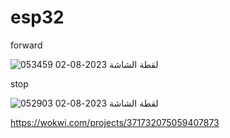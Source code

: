 # esp32
forward 

![لقطة الشاشة 2023-08-02 053459](https://github.com/Ali-mhmmed/esp32/assets/139057114/bad3c2e1-095d-4e3a-8729-dc497b6a0174)



stop 



![لقطة الشاشة 2023-08-02 052903](https://github.com/Ali-mhmmed/esp32/assets/139057114/f40683ed-a89c-4033-9c35-5cc7d156ea9d)









https://wokwi.com/projects/371732075059407873
